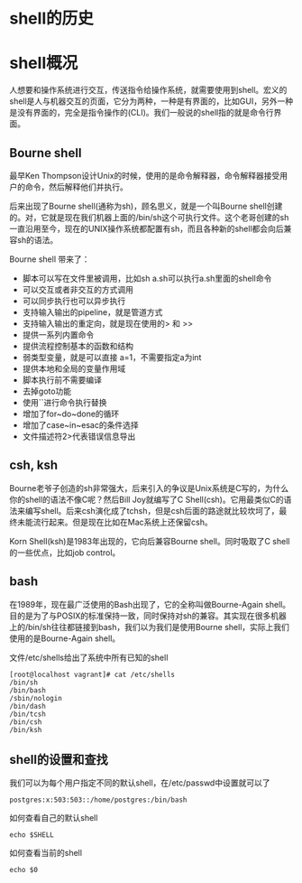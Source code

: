 # shell的历史

# shell概况
人想要和操作系统进行交互，传送指令给操作系统，就需要使用到shell。宏义的shell是人与机器交互的页面，它分为两种，一种是有界面的，比如GUI，另外一种是没有界面的，完全是指令操作的(CLI)。我们一般说的shell指的就是命令行界面。

## Bourne shell
最早Ken Thompson设计Unix的时候，使用的是命令解释器，命令解释器接受用户的命令，然后解释他们并执行。

后来出现了Bourne shell(通称为sh)，顾名思义，就是一个叫Bourne shell创建的。对，它就是现在我们机器上面的/bin/sh这个可执行文件。这个老哥创建的sh一直沿用至今，现在的UNIX操作系统都配置有sh，而且各种新的shell都会向后兼容sh的语法。

Bourne shell 带来了：

* 脚本可以写在文件里被调用，比如sh a.sh可以执行a.sh里面的shell命令
* 可以交互或者非交互的方式调用
* 可以同步执行也可以异步执行
* 支持输入输出的pipeline，就是管道方式
* 支持输入输出的重定向，就是现在使用的> 和 >>
* 提供一系列内置命令
* 提供流程控制基本的函数和结构
* 弱类型变量，就是可以直接 a=1，不需要指定a为int
* 提供本地和全局的变量作用域
* 脚本执行前不需要编译
* 去掉goto功能
* 使用``进行命令执行替换
* 增加了for~do~done的循环
* 增加了case~in~esac的条件选择
* 文件描述符2>代表错误信息导出

## csh, ksh

Bourne老爷子创造的sh非常强大，后来引入的争议是Unix系统是C写的，为什么你的shell的语法不像C呢？然后Bill Joy就编写了C Shell(csh)。它用最类似C的语法来编写shell。后来csh演化成了tchsh，但是csh后面的路途就比较坎坷了，最终未能流行起来。但是现在比如在Mac系统上还保留csh。

Korn Shell(ksh)是1983年出现的，它向后兼容Bourne shell。同时吸取了C shell的一些优点，比如job control。

## bash

在1989年，现在最广泛使用的Bash出现了，它的全称叫做Bourne-Again shell。目的是为了与POSIX的标准保持一致，同时保持对sh的兼容。其实现在很多机器上的/bin/sh往往都链接到bash，我们以为我们是使用Bourne shell，实际上我们使用的是Bourne-Again shell。

文件/etc/shells给出了系统中所有已知的shell

    [root@localhost vagrant]# cat /etc/shells
    /bin/sh
    /bin/bash
    /sbin/nologin
    /bin/dash
    /bin/tcsh
    /bin/csh
    /bin/ksh

## shell的设置和查找

我们可以为每个用户指定不同的默认shell，在/etc/passwd中设置就可以了

    postgres:x:503:503::/home/postgres:/bin/bash

如何查看自己的默认shell

    echo $SHELL

如何查看当前的shell

    echo $0
